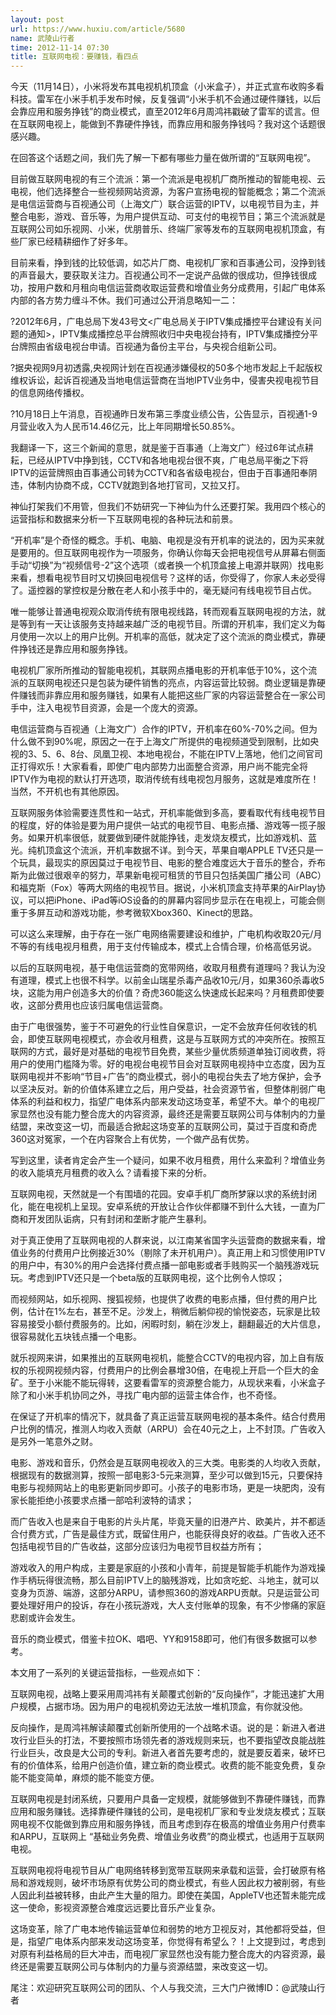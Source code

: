 ```yaml
---
layout: post
url: https://www.huxiu.com/article/5680
name: 武陵山行者
time: 2012-11-14 07:30
title: 互联网电视：要赚钱，看四点
---
```

今天（11月14日），小米将发布其电视机机顶盒（小米盒子），并正式宣布收购多看科技。雷军在小米手机手发布时候，反复强调“小米手机不会通过硬件赚钱，以后会靠应用和服务挣钱”的商业模式，直至2012年6月周鸿祎戳破了雷军的谎言。但在互联网电视上，能做到不靠硬件挣钱，而靠应用和服务挣钱吗？我对这个话题很感兴趣。

在回答这个话题之间，我们先了解一下都有哪些力量在做所谓的“互联网电视”。

目前做互联网电视的有三个流派：第一个流派是电视机厂商所推动的智能电视、云电视，他们选择整合一些视频网站资源，为客户宣扬电视的智能概念；第二个流派是电信运营商与百视通公司（上海文广）联合运营的IPTV，以电视节目为主，并整合电影，游戏、音乐等，为用户提供互动、可支付的电视节目；第三个流派就是互联网公司如乐视网、小米，优朋普乐、终端厂家等发布的互联网电视机顶盒，有些厂家已经精耕细作了好多年。

目前来看，挣到钱的比较低调，如芯片厂商、电视机厂家和百事通公司，没挣到钱的声音最大，要获取关注力。百视通公司不一定说产品做的很成功，但挣钱很成功，按用户数和月租向电信运营商收取运营费和增值业务分成费用，引起广电体系内部的各方势力缠斗不休。我们可通过公开消息略知一二：

?2012年6月，广电总局下发43号文<广电总局关于IPTV集成播控平台建设有关问题的通知>，IPTV集成播控总平台牌照收归中央电视台持有，IPTV集成播控分平台牌照由省级电视台申请。百视通为备份主平台，与央视合组新公司。

?据央视网9月初透露,央视网计划在百视通涉嫌侵权的50多个地市发起上千起版权维权诉讼，起诉百视通及当地电信运营商在当地IPTV业务中，侵害央视电视节目的信息网络传播权。

?10月18日上午消息，百视通昨日发布第三季度业绩公告，公告显示，百视通1-9月营业收入为人民币14.46亿元，比上年同期增长50.85%。

我翻译一下，这三个新闻的意思，就是鉴于百事通（上海文广）经过6年试点耕耘，已经从IPTV中挣到钱，CCTV和各地电视台很不爽，广电总局平衡之下将IPTV的运营牌照由百事通公司转为CCTV和各省级电视台，但由于百事通阳奉阴违，体制内协商不成，CCTV就跑到各地打官司，又拉又打。

神仙打架我们不用管，但我们不妨研究一下神仙为什么还要打架。我用四个核心的运营指标和数据来分析一下互联网电视的各种玩法和前景。

“开机率”是个奇怪的概念。手机、电脑、电视是没有开机率的说法的，因为买来就是要用的。但互联网电视作为一项服务，你确认你每天会把电视信号从屏幕右侧面手动“切换”为“视频信号-2”这个选项（或者换一个机顶盒接上电源并联网）找电影来看，想看电视节目时又切换回电视信号？这样的话，你受得了，你家人未必受得了。遥控器的掌控权是分散在老人和小孩手中的，毫无疑问有线电视节目占优。

唯一能够让普通电视观众取消传统有限电视线路，转而观看互联网电视的方法，就是等到有一天让该服务支持越来越广泛的电视节目。所谓的开机率，我们定义为每月使用一次以上的用户比例。开机率的高低，就决定了这个流派的商业模式，靠硬件挣钱还是靠应用和服务挣钱。

电视机厂家所所推动的智能电视机，其联网点播电影的开机率低于10%，这个流派的互联网电视还只是包装为硬件销售的亮点，内容运营比较弱。商业逻辑是靠硬件赚钱而非靠应用和服务赚钱，如果有人能把这些厂家的内容运营整合在一家公司手中，注入电视节目资源，会是一个庞大的资源。

电信运营商与百视通（上海文广）合作的IPTV，开机率在60%-70%之间。但为什么做不到90%呢，原因之一在于上海文广所提供的电视频道受到限制，比如央视的3、5、6、8台、凤凰卫视、本地电视台，不能在IPTV上落地，他们之间官司正打得欢乐！大家看看，即使广电内部势力出面整合资源，用户尚不能完全将IPTV作为电视的默认打开选项，取消传统有线电视包月服务，这就是难度所在！当然，不开机也有其他原因。

互联网服务体验需要连贯性和一站式，开机率能做到多高，要看取代有线电视节目的程度，好的体验是要为用户提供一站式的电视节目、电影点播、游戏等一揽子服务。如果开机率很低，就要做到硬件就能挣钱，走发烧友模式，比如游戏机、蓝光。纯机顶盒这个流派，开机率数据不详。到今天，苹果自嘲APPLE TV还只是一个玩具，最现实的原因莫过于电视节目、电影的整合难度远大于音乐的整合，乔布斯为此做过很艰辛的努力，苹果新电视可租赁的节目只包括美国广播公司（ABC）和福克斯（Fox）等两大网络的电视节目。据说，小米机顶盒支持苹果的AirPlay协议，可以把iPhone、iPad等iOS设备的的屏幕内容同步显示在在电视上，可能会侧重于多屏互动和游戏功能，参考微软Xbox360、Kinect的思路。

可以这么来理解，由于存在一张广电网络需要建设和维护，广电机构收取20元/月不等的有线电视月租费，用于支付传输成本，模式上合情合理，价格高低另说。

以后的互联网电视，基于电信运营商的宽带网络，收取月租费有道理吗？我认为没有道理，模式上也很不科学。以前金山瑞星杀毒产品收10元/月，如果360杀毒收5块，这能为用户创造多大的价值？奇虎360能这么快速成长起来吗？月租费即使要收，这部分费用也应该归属电信运营商。

由于广电很强势，鉴于不可避免的行业性自保意识，一定不会放弃任何收钱的机会，即使互联网电视模式，亦会收月租费，这是与互联网方式的冲突所在。按照互联网的方式，最好是对基础的电视节目免费，某些少量优质频道单独订阅收费，将用户的使用门槛降为零。好的电视台电视节目会对互联网电视持中立态度，因为互联网电视并不影响“节目+广告”的商业模式，弱小的电视台失去了地方保护，会予以坚决反对。新的价值体系建立之后，用户受益，社会资源节省，但整体削弱广电体系的利益和权力，指望广电体系内部来发动这场变革，希望不大。单个的电视厂家显然也没有能力整合庞大的内容资源，最终还是需要互联网公司与体制内的力量结盟，来改变这一切，而最适合掀起这场变革的互联网公司，莫过于百度和奇虎360这对冤家，一个在内容聚合上有优势，一个做产品有优势。

写到这里，读者肯定会产生一个疑问，如果不收月租费，用什么来盈利？增值业务的收入能填充月租费的收入么？请看接下来的分析。

互联网电视，天然就是一个有围墙的花园。安卓手机厂商所梦寐以求的系统封闭化，能在电视机上呈现。安卓系统的开放让合作伙伴都赚不到什么大钱，一直为厂商和开发团队诟病，只有封闭和垄断才能产生暴利。

对于真正使用了互联网电视的人群来说，以江南某省国字头运营商的数据来看，增值业务的付费用户比例接近30%（剔除了未开机用户）。真正用上和习惯使用IPTV的用户中，有30%的用户会选择付费点播一部电影或者手贱购买一个脑残游戏玩玩。考虑到IPTV还只是一个beta版的互联网电视，这个比例令人惊叹；

而视频网站，如乐视网、搜狐视频，也提供了收费的电影点播，但付费的用户比例，估计在1%左右，甚至不足。沙发上，稍微后躺仰视的愉悦姿态，玩家是比较容易接受小额付费服务的。比如，闲暇时刻，躺在沙发上，翻翻最近的大片信息，很容易就化五块钱点播一个电影。

就乐视网来讲，如果推出的互联网电视机，能整合CCTV的电视内容，加上自有版权的乐视网视频内容，付费用户的比例会暴增30倍，在电视上开启一个巨大的金矿。至于小米能不能玩得转，这要看雷军的资源整合能力，从现状来看，小米盒子除了和小米手机协同之外，寻找广电内部的运营主体合作，也不奇怪。

在保证了开机率的情况下，就具备了真正运营互联网电视的基本条件。结合付费用户比例的情况，推测人均收入贡献（ARPU）会在40元之上，上不封顶。广告收入是另外一笔意外之财。

电影、游戏和音乐，仍然会是互联网电视收入的三大类。电影类的人均收入贡献，根据现有的数据测算，按照一部电影3-5元来测算，至少可以做到15元，只要保持电影与视频网站上的电影更新同步即可。小孩子的电影市场，更是一块肥肉，没有家长能拒绝小孩要求点播一部哈利波特的请求；

而广告收入也是来自于电影的片头片尾，毕竟天量的旧港产片、欧美片，并不都适合付费方式，广告是最佳方式，既留住用户，也能获得良好的收益。广告收入还不包括电视节目的广告收益，这部分应该归为电视节目权益方所有；

游戏收入的用户构成，主要是家庭的小孩和小青年，前提是智能手机能作为游戏操作手柄玩得很流畅，那么目前IPTV上的脑残游戏，比如贪吃蛇、斗地主，就可以变身为页游、端游，这部分ARPU，请参照360的游戏ARPU贡献。只是运营公司要处理好用户的投诉，存在小孩玩游戏，大人支付账单的现象，有不少惨痛的家庭悲剧或许会发生。

音乐的商业模式，借鉴卡拉OK、唱吧、YY和9158即可，他们有很多数据可以参考。

本文用了一系列的关键运营指标，一些观点如下：

互联网电视，战略上要采用周鸿祎有关颠覆式创新的“反向操作”，才能迅速扩大用户规模，占据市场。因为用户的电视机旁边无法放一堆机顶盒，有你就没他。

反向操作，是周鸿祎解读颠覆式创新所使用的一个战略术语。说的是：新进入者进攻行业巨头的打法，不要按照市场领先者的游戏规则来玩，也不要指望改良能战胜行业巨头，改良是大公司的专利。新进入者首先要考虑的，就是要反着来，破坏已有的价值体系，给用户创造价值，建立新的商业模式。收费的能不能变免费，复杂能不能变简单，麻烦的能不能变方便。

互联网电视是封闭系统，只要用户具备一定规模，就能够做到不靠硬件赚钱，而靠应用和服务赚钱。选择靠硬件赚钱的公司，是电视机厂家和专业发烧友模式；互联网电视不仅能做到靠应用和服务挣钱，而且考虑到存在极高的增值业务用户付费率和ARPU，互联网上 “基础业务免费、增值业务收费”的商业模式，也适用于互联网电视。

互联网电视将电视节目从广电网络转移到宽带互联网来承载和运营，会打破原有格局和游戏规则，破坏市场原有优势公司的商业模式，有些人因此权力被削弱，有些人因此利益被转移，由此产生大量的阻力。即使在美国，AppleTV也还暂未能完成这一使命，影视资源整合难度远远要比音乐产业复杂。

这场变革，除了广电本地传输运营单位和弱势的地方卫视反对，其他都将受益，但是，指望广电体系内部来发动这场变革，你觉得有希望么？！上文提到过，考虑到对原有利益格局的巨大冲击，而电视厂家显然也没有能力整合庞大的内容资源，最终还是需要互联网公司与体制内的力量与资源结盟，来改变这一切。

尾注：欢迎研究互联网公司的团队、个人与我交流，三大门户微博ID：@武陵山行者

